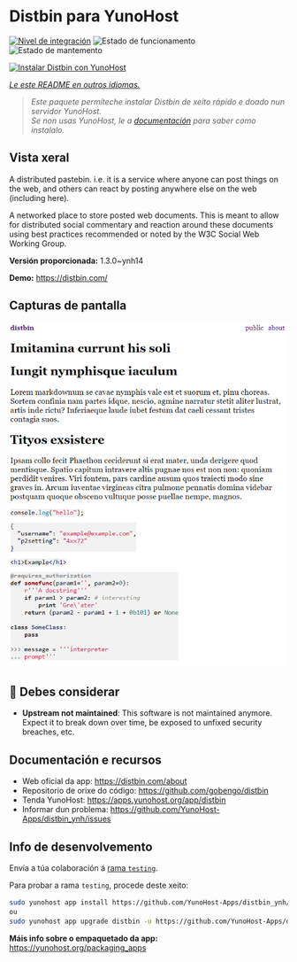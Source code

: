 <!--
NOTA: Este README foi creado automáticamente por <https://github.com/YunoHost/apps/tree/master/tools/readme_generator>
NON debe editarse manualmente.
-->

# Distbin para YunoHost

[![Nivel de integración](https://apps.yunohost.org/badge/integration/distbin)](https://ci-apps.yunohost.org/ci/apps/distbin/)
![Estado de funcionamento](https://apps.yunohost.org/badge/state/distbin)
![Estado de mantemento](https://apps.yunohost.org/badge/maintained/distbin)

[![Instalar Distbin con YunoHost](https://install-app.yunohost.org/install-with-yunohost.svg)](https://install-app.yunohost.org/?app=distbin)

*[Le este README en outros idiomas.](./ALL_README.md)*

> *Este paquete permíteche instalar Distbin de xeito rápido e doado nun servidor YunoHost.*  
> *Se non usas YunoHost, le a [documentación](https://yunohost.org/install) para saber como instalalo.*

## Vista xeral

A distributed pastebin. i.e. it is a service where anyone can post things on the web, and others can react by posting anywhere else on the web (including here).

A networked place to store posted web documents. This is meant to allow for distributed social commentary and reaction around these documents using best practices recommended or noted by the W3C Social Web Working Group.


**Versión proporcionada:** 1.3.0~ynh14

**Demo:** <https://distbin.com/>

## Capturas de pantalla

![Captura de pantalla de Distbin](./doc/screenshots/screenshot.PNG)

## :red_circle: Debes considerar

- **Upstream not maintained**: This software is not maintained anymore. Expect it to break down over time, be exposed to unfixed security breaches, etc.

## Documentación e recursos

- Web oficial da app: <https://distbin.com/about>
- Repositorio de orixe do código: <https://github.com/gobengo/distbin>
- Tenda YunoHost: <https://apps.yunohost.org/app/distbin>
- Informar dun problema: <https://github.com/YunoHost-Apps/distbin_ynh/issues>

## Info de desenvolvemento

Envía a túa colaboración á [rama `testing`](https://github.com/YunoHost-Apps/distbin_ynh/tree/testing).

Para probar a rama `testing`, procede deste xeito:

```bash
sudo yunohost app install https://github.com/YunoHost-Apps/distbin_ynh/tree/testing --debug
ou
sudo yunohost app upgrade distbin -u https://github.com/YunoHost-Apps/distbin_ynh/tree/testing --debug
```

**Máis info sobre o empaquetado da app:** <https://yunohost.org/packaging_apps>
